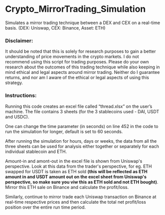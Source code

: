# Crypto_MirrorTrading_Simulation
Simulates a mirror trading technique between a DEX and CEX on a real-time basis. (DEX: Uniswap, CEX: Binance, Asset: ETH)

### Disclaimer:
It should be noted that this is solely for research purposes to gain a better understanding of price movements in the crypto markets. I do not recommend using this script for trading purposes. Please do your own research about the outcomes of this trading technique while also keeping in mind ethical and legal aspects around mirror trading. Neither do I guarantee returns, and nor am I aware of the ethical or legal aspects of using this strategy.

### Instructions:
Running this code creates an excel file called “thread.xlsx” on the user’s machine. The file contains 3 sheets (for the 3 stablecoins used - DAI, USDT and USDC). 

One can change the time parameter (in seconds) on line 452 in the code to run the simulation for longer, default is set to 60 seconds. 

After running the simulation for hours, days or weeks, the data from all the three sheets can be used for analysis either together or separately for each individual stablecoin and ETH. 

Amount-in and amont-out in the excel file is shown from Uniswap's perspective. Look at this data from the trader's perspective, for eg. ETH swapped for USDT is taken as ETH sold __(this will be reflected as ETH amount in and USDT amount out on the excel sheet from Uniswap's perspective, so make sure you viw this as ETH sold and not ETH bought)__. Mirror this ETH sale on Binance and calculate the profit/loss. 

Similarly, continue to mirror trade each Uniswap transaction on Binance at real-time respective prices and then calculate the total net profit/loss position over the entire run time period. 
